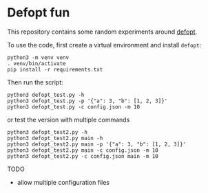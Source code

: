 # Defopt fun

This repository contains some random experiments around [defopt](https://github.com/anntzer/defopt).

To use the code, first create a virtual environment and install `defopt`:

```
python3 -m venv venv
. venv/bin/activate
pip install -r requirements.txt
```

Then run the script:

```
python3 defopt_test.py -h
python3 defopt_test.py -p '{"a": 3, "b": [1, 2, 3]}'
python3 defopt_test.py -c config.json -m 10
```

or test the version with multiple commands

```
python3 defopt_test2.py -h
python3 defopt_test2.py main -h
python3 defopt_test2.py main -p '{"a": 3, "b": [1, 2, 3]}'
python3 defopt_test2.py main -c config.json -m 10
python3 defopt_test2.py -c config.json main -m 10
```

TODO
- allow multiple configuration files
